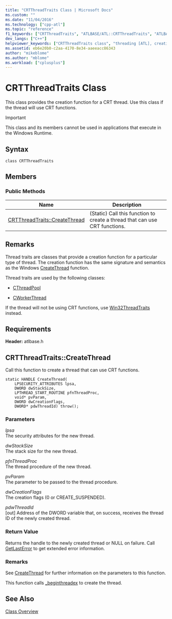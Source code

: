```yaml
---
title: "CRTThreadTraits Class | Microsoft Docs"
ms.custom: ""
ms.date: "11/04/2016"
ms.technology: ["cpp-atl"]
ms.topic: "reference"
f1_keywords: ["CRTThreadTraits", "ATLBASE/ATL::CRTThreadTraits", "ATLBASE/ATL::CRTThreadTraits::CreateThread"]
dev_langs: ["C++"]
helpviewer_keywords: ["CRTThreadTraits class", "threading [ATL], creation functions", "threading [ATL], CRT threads"]
ms.assetid: eb6e20b0-c2aa-4170-8e34-aaeeacc86343
author: "mikeblome"
ms.author: "mblome"
ms.workload: ["cplusplus"]
---
```

# CRTThreadTraits Class

This class provides the creation function for a CRT thread. Use this class if the thread will use CRT functions.

> [!IMPORTANT]
>  This class and its members cannot be used in applications that execute in the Windows Runtime.

## Syntax

```
class CRTThreadTraits
```

## Members

### Public Methods

|Name|Description|
|----------|-----------------|
|[CRTThreadTraits::CreateThread](#createthread)|(Static) Call this function to create a thread that can use CRT functions.|

## Remarks

Thread traits are classes that provide a creation function for a particular type of thread. The creation function has the same signature and semantics as the Windows [CreateThread](/windows/desktop/api/processthreadsapi/nf-processthreadsapi-createthread) function.

Thread traits are used by the following classes:

- [CThreadPool](../../atl/reference/cthreadpool-class.md)

- [CWorkerThread](../../atl/reference/cworkerthread-class.md)

If the thread will not be using CRT functions, use [Win32ThreadTraits](../../atl/reference/win32threadtraits-class.md) instead.

## Requirements

**Header:** atlbase.h

##  <a name="createthread"></a>  CRTThreadTraits::CreateThread

Call this function to create a thread that can use CRT functions.

```
static HANDLE CreateThread(
    LPSECURITY_ATTRIBUTES lpsa,
    DWORD dwStackSize,
    LPTHREAD_START_ROUTINE pfnThreadProc,
    void* pvParam,
    DWORD dwCreationFlags,
    DWORD* pdwThreadId) throw();
```

### Parameters

*lpsa*  
The security attributes for the new thread.

*dwStackSize*  
The stack size for the new thread.

*pfnThreadProc*  
The thread procedure of the new thread.

*pvParam*  
The parameter to be passed to the thread procedure.

*dwCreationFlags*  
The creation flags (0 or CREATE_SUSPENDED).

*pdwThreadId*  
[out] Address of the DWORD variable that, on success, receives the thread ID of the newly created thread.

### Return Value

Returns the handle to the newly created thread or NULL on failure. Call [GetLastError](https://msdn.microsoft.com/library/windows/desktop/ms679360) to get extended error information.

### Remarks

See [CreateThread](/windows/desktop/api/processthreadsapi/nf-processthreadsapi-createthread) for further information on the parameters to this function.

This function calls [_beginthreadex](../../c-runtime-library/reference/beginthread-beginthreadex.md) to create the thread.

## See Also

[Class Overview](../../atl/atl-class-overview.md)
